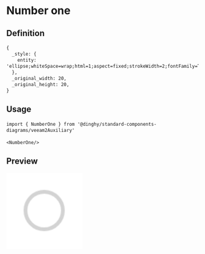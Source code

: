 # Number one

## Definition

```
{
  _style: { 
    entity: 'ellipse;whiteSpace=wrap;html=1;aspect=fixed;strokeWidth=2;fontFamily=Tahoma;spacingBottom=4;spacingRight=2;strokeColor=#d3d3d3;',
  },
  _original_width: 20,
  _original_height: 20,
}
```

## Usage

```
import { NumberOne } from '@dinghy/standard-components-diagrams/veeam2Auxiliary'

<NumberOne/>
```

## Preview

<img src="./number-one.png" width="200"/>
